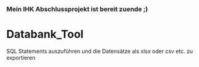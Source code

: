 ### Mein IHK Abschlussprojekt ist bereit zuende ;)

# Databank_Tool
SQL Statements auszuführen und die Datensätze als xlsx oder csv etc. zu exportieren
